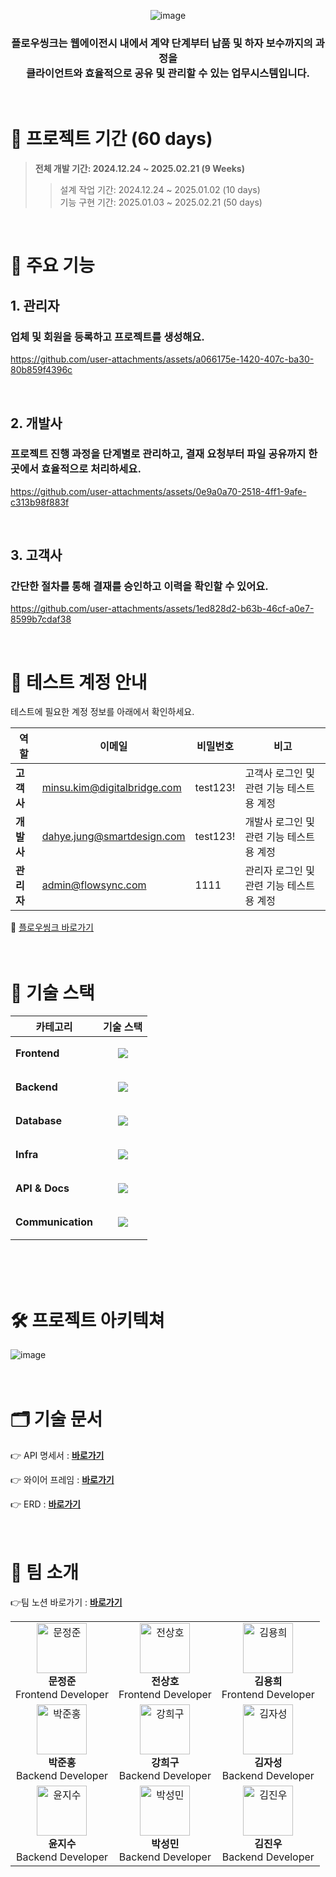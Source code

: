 <div align="center">

![image](https://github.com/user-attachments/assets/145cfcd5-ed42-4999-a033-f9d81e5f8a3c)

### 플로우씽크는 웹에이전시 내에서 계약 단계부터 납품 및 하자 보수까지의 과정을<br/> 클라이언트와 효율적으로 공유 및 관리할 수 있는 업무시스템입니다.
</div>

<br />

# :runner: 프로젝트 기간 (60 days)
> **전체 개발 기간: 2024.12.24 ~ 2025.02.21 (9 Weeks)**
> > 설계 작업 기간: 2024.12.24 ~ 2025.01.02 (10 days) <br>
> > 기능 구현 기간: 2025.01.03 ~ 2025.02.21 (50 days) <br>

<br />

# 🚀 주요 기능

## 1. 관리자
### 업체 및 회원을 등록하고 프로젝트를 생성해요.
https://github.com/user-attachments/assets/a066175e-1420-407c-ba30-80b859f4396c

<br/>

## 2. 개발사
### 프로젝트 진행 과정을 단계별로 관리하고, 결재 요청부터 파일 공유까지 한곳에서 효율적으로 처리하세요.
https://github.com/user-attachments/assets/0e9a0a70-2518-4ff1-9afe-c313b98f883f

<br/>

## 3. 고객사
### 간단한 절차를 통해 결재를 승인하고 이력을 확인할 수 있어요.
https://github.com/user-attachments/assets/1ed828d2-b63b-46cf-a0e7-8599b7cdaf38

<br />

# 🧪 테스트 계정 안내

테스트에 필요한 계정 정보를 아래에서 확인하세요.

| **역할**            | **이메일**                   | **비밀번호** | **비고**                                                                                   |
| ------------------- | ---------------------------- | ------------ | ------------------------------------------------------------------------------------------ |
| **고객사**          | minsu.kim@digitalbridge.com           | test123!    | 고객사 로그인 및 관련 기능 테스트용 계정                                                   |
| **개발사**        | dahye.jung@smartdesign.com | test123!    | 개발사 로그인 및 관련 기능 테스트용 계정                                                 |
| **관리자**   | admin@flowsync.com        | 1111    | 관리자 로그인 및 관련 기능 테스트용 계정                                           |

🔗 [플로우씽크 바로가기](https://www.flowssync.co.kr/)
<br/>
<br/>
<br/>

# 🔧 기술 스택

| 카테고리       | 기술 스택 |
|--------------|----------------------------------------------------------------|
| **Frontend**  | <p align="center"><a href="https://go-skill-icons.vercel.app/"><img src="https://go-skill-icons.vercel.app/api/icons?i=react,nextjs,typescript"/></a></p> |
| **Backend**   | <p align="center"><a href="https://go-skill-icons.vercel.app/"><img src="https://go-skill-icons.vercel.app/api/icons?i=spring,java,idea" /></a></p> |
| **Database**  | <p align="center"><a href="https://go-skill-icons.vercel.app/"><img src="https://go-skill-icons.vercel.app/api/icons?i=mysql,redis" /></a></p> |
| **Infra**     | <p align="center"><a href="https://go-skill-icons.vercel.app/"><img src="https://go-skill-icons.vercel.app/api/icons?i=docker,aws,jenkins" /></a></p> |
| **API & Docs** | <p align="center"><a href="https://go-skill-icons.vercel.app/"><img src="https://go-skill-icons.vercel.app/api/icons?i=swagger,postman" /></a></p> |
| **Communication** | <p align="center"><a href="https://go-skill-icons.vercel.app/"><img src="https://go-skill-icons.vercel.app/api/icons?i=discord,notion,figma" /></a></p> |

<br/>
<br/>
<br/>


# 🛠️ 프로젝트 아키텍쳐
![image](https://github.com/user-attachments/assets/a4fc2317-5e6d-480d-8f53-185336b9af4e)
<br/>
<br/>
<br/>

# 🗂️ 기술 문서

👉 API 명세서 : **[바로가기](http://api.flowssync.com:8080/swagger-ui/index.html#/)**

👉 와이어 프레임 : **[바로가기](https://www.figma.com/design/IpnN9PkKXCj3zEBxqHRSQK/flowSync---%EC%99%80%EC%9D%B4%EC%96%B4-%ED%94%84%EB%A0%88%EC%9E%84?node-id=0-1&t=1ZXTAXcXpAV6sku9-1)**

👉 ERD : **[바로가기](https://drive.google.com/file/d/1SYKvX493GPJ2JG9TTfmIi7c-Gz7jPixH/view?usp=sharing)**
<br/>
<br/>
<br/>

# 👥 팀 소개

👉팀 노션 바로가기 : **[바로가기](https://www.notion.so/Flow-Sync-BN-SYSTEM-2_-6e2ab94e4c86491882fa689aa5983eb1?pvs=4)**

<div align="center">
<table>
  <tr>
    <td align="center">
      <img src="https://avatars.githubusercontent.com/u/102046445?v=4" width="80" height="80" alt="문정준"/><br />
      <b>문정준</b><br />
      Frontend Developer
    </td>
    <td align="center">
      <img src="https://avatars.githubusercontent.com/u/67211899?s=88&v=4" width="80" height="80" alt="전상호"/><br />
      <b>전상호</b><br />
      Frontend Developer
    </td>
    <td align="center">
      <img src="https://avatars.githubusercontent.com/u/90017851?s=88&v=4" width="80" height="80" alt="김용희"/><br />
      <b>김용희</b><br />
      Frontend Developer
    </td>
  </tr>
  <tr>
    <td align="center">
      <img src="https://avatars.githubusercontent.com/u/69493693?s=88&v=4" width="80" height="80" alt="박준홍"/><br />
      <b>박준홍</b><br />
      Backend Developer
    </td>
    <td align="center">
      <img src="https://avatars.githubusercontent.com/u/66203950?v=4" width="80" height="80" alt="강희구"/><br />
      <b>강희구</b><br />
      Backend Developer
    </td>
    <td align="center">
      <img src="https://avatars.githubusercontent.com/u/109050392?s=88&v=4" width="80" height="80" alt="김자성"/><br />
      <b>김자성</b><br />
      Backend Developer
    </td>
  </tr>
  <tr>
      <td align="center">
      <img src="https://avatars.githubusercontent.com/u/55443621?s=88&v=4" width="80" height="80" alt="윤지수"/><br />
      <b>윤지수</b><br />
      Backend Developer
    </td>
    <td align="center">
      <img src="https://avatars.githubusercontent.com/u/156774388?s=88&v=4" width="80" height="80" alt="박성민"/><br />
      <b>박성민</b><br />
      Backend Developer
    </td>
    <td align="center">
      <img src="https://avatars.githubusercontent.com/u/92359877?s=88&v=4" width="80" height="80" alt="김진우"/><br />
      <b>김진우</b><br />
      Backend Developer
    </td>
  </tr>
</table>
</div>
